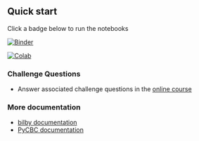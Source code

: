 ## Quick start

Click a badge below to run the notebooks

[![Binder](https://mybinder.org/badge_logo.svg)](https://mybinder.org/v2/gh/gw-odw/odw/HEAD)

[![Colab](https://colab.research.google.com/assets/colab-badge.svg)](https://colab.research.google.com/github/gw-odw/odw/blob/main/)


### Challenge Questions

* Answer associated challenge questions in the [online course](https://gw-odw.thinkific.com)

### More documentation

* [bilby documentation](https://lscsoft.docs.ligo.org/bilby/index.html)
* [PyCBC documentation](https://pycbc.org/pycbc/latest/html/)

